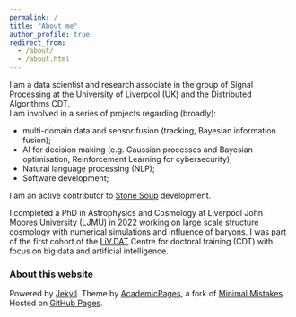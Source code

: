 ```yaml
---
permalink: /
title: "About me"
author_profile: true
redirect_from: 
  - /about/
  - /about.html
---
```



I am a data scientist and research associate in the group of Signal Processing at the University of Liverpool (UK) and the
Distributed Algorithms CDT.  
I am involved in a series of projects regarding (broadly):
- multi-domain data and sensor fusion (tracking, Bayesian information fusion);
- AI for decision making (e.g. Gaussian processes and Bayesian optimisation, Reinforcement Learning for cybersecurity);
- Natural language processing (NLP);
- Software development;

I am an active contributor to [Stone Soup](https://github.com/dstl/Stone-Soup) development.

I completed a PhD in Astrophysics and Cosmology at Liverpool John Moores University (LJMU) in 2022 working on large scale 
structure cosmology with numerical simulations and influence of baryons. I was part of the first cohort of the 
[LiV.DAT](https://www.liverpool.ac.uk/livdat/) Centre for doctoral training (CDT) with focus on big data and 
artificial intelligence. 


### About this website
Powered by [Jekyll](http://jekyllrb.com). Theme by [AcademicPages](https://github.com/academicpages/academicpages.github.io),
 a fork of [Minimal Mistakes](https://mademistakes.com/work/minimal-mistakes-jekyll-theme/). Hosted on [GitHub Pages](https://pages.github.com/).